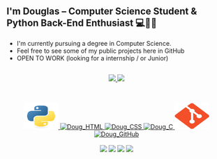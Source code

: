 ## I'm Douglas – Computer Science Student & Python Back-End Enthusiast 💻👨‍💻

- I'm currently pursuing a degree in Computer Science.
- Feel free to see some of my public projects here in GitHub
- OPEN TO WORK (looking for a internship / or Junior)

##

<div align="center"> 
  <a href="https://beacons.ai/DouglasCastroSousa">
  <img height="160em" src="https://github-readme-stats.vercel.app/api?username=DouglasCastroSousa&show_icons=true&theme=github_dark&include_all_commits=true&count_private=false">
  <img height="160em" src="https://github-readme-stats.vercel.app/api/top-langs/?username=DouglasCastroSousa&show_icons=true&theme=github_dark&include_all_commits=true&count_private=false">
</div>

##
    
<div align="center" style="display: inline_block"><br>
  <img alt="Doug_Python" height="60" width="80" src="https://raw.githubusercontent.com/devicons/devicon/master/icons/python/python-original.svg">
  <img alt="Doug_HTML" height="60" width="80" src="https://cdn.jsdelivr.net/gh/devicons/devicon@latest/icons/html5/html5-original.svg" />
  <img alt="Doug_CSS" height="60" width="80" src="https://cdn.jsdelivr.net/gh/devicons/devicon@latest/icons/css3/css3-original.svg" />
  <img alt="Doug_C" height="60" width="80" src="https://cdn.jsdelivr.net/gh/devicons/devicon@latest/icons/c/c-original.svg" />
  <img alt="Doug_Git" height="60" width="80" src="https://raw.githubusercontent.com/devicons/devicon/master/icons/git/git-original.svg"/>
  <img alt="Doug_GitHub" height="60" width="80" src="https://cdn.jsdelivr.net/gh/devicons/devicon@latest/icons/github/github-original.svg" />
</div>
  <br>

<div align="center" >
  <a href="https://www.instagram.com/douglas_castro1087" target="_blank"><img src="https://img.shields.io/badge/-Instagram-%23E4405F?style=for-the-badge&logo=instagram&logoColor=white" target="_blank"></a>
  <a href = "mailto:douglascastrodev@gmail.com"><img src="https://img.shields.io/badge/-Gmail-%23333?style=for-the-badge&logo=gmail&logoColor=white" target="_blank"></a>
  <a href="https://www.linkedin.com/in/douglas-de-castro-sousa-89b2a9214" target="_blank"><img src="https://img.shields.io/badge/-LinkedIn-%230077B5?style=for-the-badge&logo=linkedin&logoColor=white" target="_blank"></a> 
  <a href="https://leetcode.com/DouglasCastro01/" target="_blank"><img src="https://img.shields.io/badge/-LeetCode-FFA116?style=for-the-badge&logo=LeetCode&logoColor=black"></a>
</div>

<!--https://devicon.dev/  icones tech
<!--
